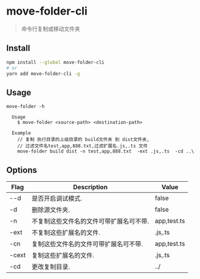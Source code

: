 # move-folder-cli

> 命令行复制或移动文件夹


## Install

```sh
npm install --global move-folder-cli
# or
yarn add move-folder-cli -g
```

## Usage

```
move-folder -h

  Usage
    $ move-folder <source-path> <destination-path>

  Example
    // 复制 执行目录的上级目录的 build文件夹 到 dist文件夹,
    // 过滤文件名test,app,888.txt,过滤扩展名.js,.ts 文件
    move-folder build dist -n test,app,888.txt  -ext .js,.ts  -cd ..\ 
```

## Options
  | Flag  | Description                             | Value       |
  | ----- | --------------------------------------- | ----------- |
  | --d   | 是否开启调试模式.                       | false       |
  | -d    | 删除源文件夹.                           | false       |
  | -n    | 不复制这些文件名的文件可带扩展名可不带. | app,test.ts |
  | -ext  | 不复制这些扩展名的文件.                 | .js,.ts     |
  | -cn   | 复制这些文件名的文件可带扩展名可不带.   | app,test.ts |
  | -cext | 复制这些扩展名的文件.                   | .js,.ts     |
  | -cd   | 更改复制目录.                           | ../         |